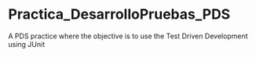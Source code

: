 # Practica_DesarrolloPruebas_PDS
A PDS practice where the objective is to use the Test Driven Development using JUnit
